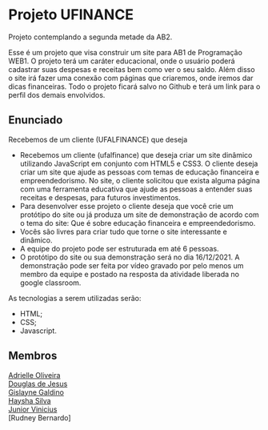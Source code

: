# Projeto UFINANCE
Projeto contemplando a segunda metade da AB2.

Esse é um projeto que visa construir um site para AB1 de Programação WEB1. O projeto terá um caráter educacional, onde o usuário poderá cadastrar suas despesas e receitas bem como ver o seu saldo. Além disso o site irá fazer uma conexão com páginas que criaremos, onde iremos dar dicas financeiras. Todo o projeto ficará salvo no Github e terá um link para o perfil dos demais envolvidos.

## Enunciado

Recebemos de um cliente (UFALFINANCE) que deseja

- Recebemos um cliente (ufalfinance) que deseja criar um site dinâmico utilizando JavaScript em conjunto com HTML5 e CSS3. O cliente deseja criar um site que ajude as pessoas com temas de educação financeira e empreendedorismo. No site, o cliente solicitou que exista alguma página com uma ferramenta educativa que ajude as pessoas a entender suas receitas e despesas, para futuros investimentos.
- Para desenvolver esse projeto o cliente deseja que você crie um protótipo do site ou já produza um site de demonstração de acordo com o tema do site: Que é sobre educação financeira e empreendedorismo.
- Vocês são livres para criar tudo que torne o site interessante e dinâmico.
- A equipe do projeto pode ser estruturada em até 6 pessoas.
- O protótipo do site ou sua demonstração será no dia 16/12/2021. A demonstração pode ser feita por vídeo gravado por pelo menos um membro da equipe e postado na resposta da atividade liberada no google classroom.

As tecnologias a serem utilizadas serão:

- HTML;
- CSS;
- Javascript.

## Membros
[Adrielle Oliveira](https://github.com/Adriellesantana)   
[Douglas de Jesus](https://github.com/SI-Douglas)    
[Gislayne Galdino](https://github.com/GislayneGaldino)      
[Haysha Silva](https://github.com/hayshakelly)    
[Junior Vinicius](https://github.com/JuniorTen)    
[Rudney Bernardo]  
